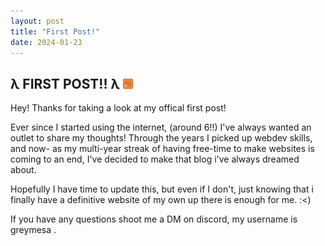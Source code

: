 ```yaml
---
layout: post
title: "First Post!"
date: 2024-01-23
---
```



## λ FIRST POST!! λ <a href="/feed.xml"><img src="/assets/images/rss_ani.gif"></a>


Hey! Thanks for taking a look at my offical first post!

Ever since I started using the internet, (around 6!!) I've always wanted an outlet to share my thoughts! 
Through the years I picked up webdev skills, and now- as my multi-year streak of having free-time to make websites is coming to an end, I've decided to make that blog i've always dreamed about.
<!--ex-->
Hopefully I have time to update this, but even if I don't, just knowing that i finally have a definitive website of my own up there is enough for me. :<)

If you have any questions shoot me a DM on discord, my username is greymesa .